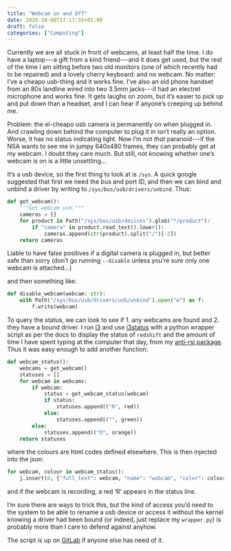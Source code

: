 ```yaml
---
title: "Webcam on and Off"
date: 2020-10-08T17:17:55+01:00
draft: false
categories: ["Computing"]
---
```


Currently we are all stuck in front of webcams, at least half the
time.  I do have a laptop---a gift from a kind friend---and it does
get used, but the rest of the time I am sitting before two old
monitors (one of which recently had to be repaired) and a lovely
cherry keyboard: and no webcam.  No matter: I’ve a cheapo usb-thing
and it works fine.  I’ve also an old phone handset from an 80s
landline wired into two 3.5mm jacks---it had an electret microphone
and works fine.  It gets laughs on zoom, but it’s easier to pick up
and put down than a headset, and I can hear if anyone’s creeping up
behind me.

Problem: the el-cheapo usb camera is permanently on when plugged in.
And crawling down behind the computer to plug it in isn’t really an
option.  Worse, it has no status indicating light.  Now I’m not _that_
paranoid---if the NSA wants to see me in jumpy 640x480 frames, they
can probably get at my webcam.  I doubt they care much.  But still,
not knowing whether one’s webcam is on is a little unsettling...

It’s a usb device, so the first thing to look at is `/sys`.  A quick
google suggested that first we need the bus and port ID, and then we
can bind and unbind a driver by writing to
`/sys/bus/usb/drivers/unbind`.   Thus:

```python
def get_webcam():
    """Get webcam usb."""
    cameras = []
    for product in Path("/sys/bus/usb/devices").glob("*/product"):
        if "camera" in product.read_text().lower():
            cameras.append(str(product).split("/")[-2])
    return cameras
```

Liable to have false positives if a digital camera is plugged in, but
better safe than sorry (don’t go running `--disable` unless you’re
*sure* only one webcam is attached...)

and then something like:

```python
def disable_webcam(webcam: str):
    with Path("/sys/bus/usb/drivers/usb/unbind").open("w") as f:
        f.write(webcam)
```

To query the status, we can look to see if 1. any webcams are found
and 2. they have a bound driver.  I run [i3](https://i3wm.org/) and
use [i3status](https://i3wm.org/i3status/) with a python wrapper
script as per the docs to display the status of `redshift` and the
amount of time I have spent typing at the computer that day, from my
[anti-rsi package](/post/coding/anti-rsi).  Thus it was easy enough to add another function:

```python
def webcam_status():
    webcams = get_webcam()
    statuses = []
    for webcam in webcams:
        if webcam:
            status = get_webcam_status(webcam)
            if status:
                statuses.append(("R", red))
            else:
                statuses.append(("", green))
        else:
            statuses.append(("O", orange))
    return statuses
```

where the colours are html codes defined elsewhere.  This is then
injected into the json:

```python
for webcam, colour in webcam_status():
	j.insert(0, {"full_text": webcam, "name": "webcam", "color": colour})
```

and if the webcam is recording, a red ‘R’ appears in the status line.

I’m sure there are ways to trick this, but the kind of access you’d
need to the system to be able to rename a usb device or access it
without the kernel knowing a driver had been bound (or indeed, just
replace my `wrapper.py`) is probably more than I care to defend
against anyhow.

The script is up on [GitLab](https://gitlab.com/2e0byo/webcam_status)
if anyone else has need of it.
